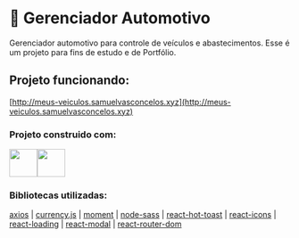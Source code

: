 # 🚙 Gerenciador Automotivo

Gerenciador automotivo para controle de veículos e abastecimentos. Esse é um projeto para fins de estudo e de Portfólio.

## Projeto funcionando:

[http://meus-veiculos.samuelvasconcelos.xyz](http://meus-veiculos.samuelvasconcelos.xyz)

### Projeto construido com:

<div style="display: flex;">
  <img width="50" src="https://cdn.jsdelivr.net/gh/devicons/devicon/icons/javascript/javascript-original.svg" />
  <img width="50" src="https://cdn.jsdelivr.net/gh/devicons/devicon/icons/react/react-original.svg" />
</div>

### Bibliotecas utilizadas:

[axios](https://www.npmjs.com/package/axios) | 
[currency.js](https://currency.js.org) | 
[moment](https://momentjs.com) | 
[node-sass](https://www.npmjs.com/package/node-sass) | 
[react-hot-toast](https://react-hot-toast.com) | 
[react-icons](https://react-icons.github.io/react-icons) | 
[react-loading](https://www.npmjs.com/package/react-loading) | 
[react-modal](https://github.com/reactjs/react-modal) | 
[react-router-dom](https://reactrouter.com/web/guides/quick-start)
